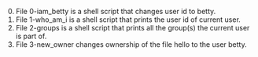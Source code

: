 0. File 0-iam_betty is a shell script that changes user id to betty.
1. File 1-who_am_i is a shell script that prints the user id of current user.
2. File 2-groups is  a shell script that prints all the group(s) the current user is part of.
3. File 3-new_owner changes ownership of the file hello to the user betty.
